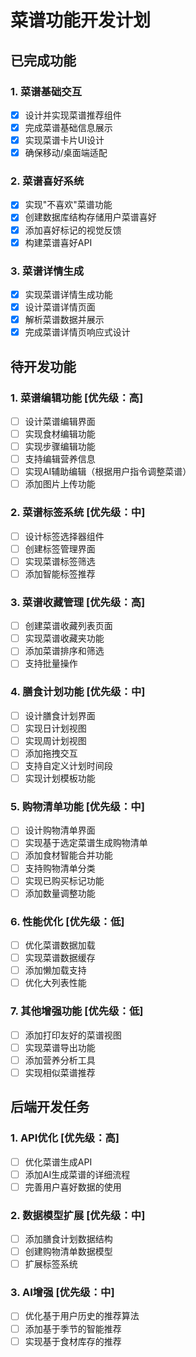 # 菜谱功能开发计划

## 已完成功能

### 1. 菜谱基础交互

- [x] 设计并实现菜谱推荐组件
- [x] 完成菜谱基础信息展示
- [x] 实现菜谱卡片UI设计
- [x] 确保移动/桌面端适配

### 2. 菜谱喜好系统

- [x] 实现"不喜欢"菜谱功能
- [x] 创建数据库结构存储用户菜谱喜好
- [x] 添加喜好标记的视觉反馈
- [x] 构建菜谱喜好API

### 3. 菜谱详情生成

- [x] 实现菜谱详情生成功能
- [x] 设计菜谱详情页面
- [x] 解析菜谱数据并展示
- [x] 完成菜谱详情页响应式设计

## 待开发功能

### 1. 菜谱编辑功能 [优先级：高]

- [ ] 设计菜谱编辑界面
- [ ] 实现食材编辑功能
- [ ] 实现步骤编辑功能
- [ ] 支持编辑营养信息
- [ ] 实现AI辅助编辑（根据用户指令调整菜谱）
- [ ] 添加图片上传功能

### 2. 菜谱标签系统 [优先级：中]

- [ ] 设计标签选择器组件
- [ ] 创建标签管理界面
- [ ] 实现菜谱标签筛选
- [ ] 添加智能标签推荐

### 3. 菜谱收藏管理 [优先级：高]

- [ ] 创建菜谱收藏列表页面
- [ ] 实现菜谱收藏夹功能
- [ ] 添加菜谱排序和筛选
- [ ] 支持批量操作

### 4. 膳食计划功能 [优先级：中]

- [ ] 设计膳食计划界面
- [ ] 实现日计划视图
- [ ] 实现周计划视图
- [ ] 添加拖拽交互
- [ ] 支持自定义计划时间段
- [ ] 实现计划模板功能

### 5. 购物清单功能 [优先级：中]

- [ ] 设计购物清单界面
- [ ] 实现基于选定菜谱生成购物清单
- [ ] 添加食材智能合并功能
- [ ] 支持购物清单分类
- [ ] 实现已购买标记功能
- [ ] 添加数量调整功能

### 6. 性能优化 [优先级：低]

- [ ] 优化菜谱数据加载
- [ ] 实现菜谱数据缓存
- [ ] 添加懒加载支持
- [ ] 优化大列表性能

### 7. 其他增强功能 [优先级：低]

- [ ] 添加打印友好的菜谱视图
- [ ] 实现菜谱导出功能
- [ ] 添加营养分析工具
- [ ] 实现相似菜谱推荐

## 后端开发任务

### 1. API优化 [优先级：高]

- [ ] 优化菜谱生成API
- [ ] 添加AI生成菜谱的详细流程
- [ ] 完善用户喜好数据的使用

### 2. 数据模型扩展 [优先级：中]

- [ ] 添加膳食计划数据结构
- [ ] 创建购物清单数据模型
- [ ] 扩展标签系统

### 3. AI增强 [优先级：中]

- [ ] 优化基于用户历史的推荐算法
- [ ] 添加基于季节的智能推荐
- [ ] 实现基于食材库存的推荐
